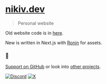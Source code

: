 # [nikiv.dev](https://nikiv.dev)

> Personal website

Old website code is in [here](https://github.com/nikitavoloboev/past/tree/main/24/may/nikiv.dev).

New is written in Next.js with [Ronin](https://ronin.co) for assets.

### 🖤

[Support on GitHub](https://github.com/sponsors/nikitavoloboev) or look into [other projects](https://nikiv.dev/projects).

[![Discord](https://img.shields.io/badge/Discord-100000?style=flat&logo=discord&logoColor=white&labelColor=black&color=black)](https://discord.com/invite/TVafwaD23d) [![X](https://img.shields.io/badge/nikitavoloboev-100000?logo=X&color=black)](https://x.com/nikitavoloboev)
